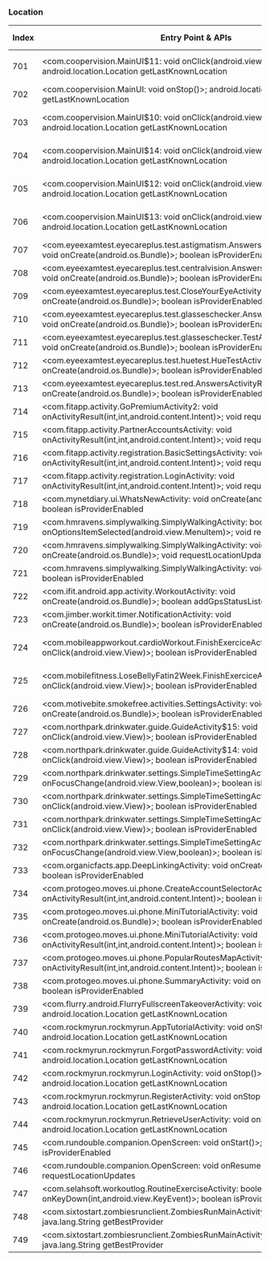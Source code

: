 ### Location
| Index | Entry Point & APIs | Screen shot | Resource id | Label |
| ------------- | ------------- | ------------- |-------------|-------------|
| 701 | <com.coopervision.MainUI$11: void onClick(android.view.View)>; android.location.Location getLastKnownLocation | ![](D:\COSMOS\output\py\Play_win8\Health_Fitness\com.coopervision\com.coopervision.MainUI.png) | {'2131361909': <sensitive_component.SensitiveComponent.SensitiveView object at 0x0000026CFFD25668>} | |
| 702 | <com.coopervision.MainUI: void onStop()>; android.location.Location getLastKnownLocation | ![](D:\COSMOS\output\py\Play_win8\Health_Fitness\com.coopervision\com.coopervision.MainUI.png) |  | |
| 703 | <com.coopervision.MainUI$10: void onClick(android.view.View)>; android.location.Location getLastKnownLocation | ![](D:\COSMOS\output\py\Play_win8\Health_Fitness\com.coopervision\com.coopervision.MainUI.png) | {'2131361908': <sensitive_component.SensitiveComponent.SensitiveView object at 0x0000026CFFD255F8>} | |
| 704 | <com.coopervision.MainUI$14: void onClick(android.view.View)>; android.location.Location getLastKnownLocation | ![](D:\COSMOS\output\py\Play_win8\Health_Fitness\com.coopervision\com.coopervision.MainUI.png) | {'2131361912': <sensitive_component.SensitiveComponent.SensitiveView object at 0x0000026CFFD25D68>} | |
| 705 | <com.coopervision.MainUI$12: void onClick(android.view.View)>; android.location.Location getLastKnownLocation | ![](D:\COSMOS\output\py\Play_win8\Health_Fitness\com.coopervision\com.coopervision.MainUI.png) | {'2131361910': <sensitive_component.SensitiveComponent.SensitiveView object at 0x0000026CFFAFA6D8>} | |
| 706 | <com.coopervision.MainUI$13: void onClick(android.view.View)>; android.location.Location getLastKnownLocation | ![](D:\COSMOS\output\py\Play_win8\Health_Fitness\com.coopervision\com.coopervision.MainUI.png) | {'2131361911': <sensitive_component.SensitiveComponent.SensitiveView object at 0x0000026CFFAFAE10>} | |
| 707 | <com.eyeexamtest.eyecareplus.test.astigmatism.AnswersActivityAstigmatism: void onCreate(android.os.Bundle)>; boolean isProviderEnabled | ![](D:\COSMOS\output\py\Play_win8\Health_Fitness\com.eyeexamtest.eyecareplus\com.eyeexamtest.eyecareplus.test.astigmatism.AnswersActivityAstigmatism.png) |  | |
| 708 | <com.eyeexamtest.eyecareplus.test.centralvision.AnswersActivityCentralVision: void onCreate(android.os.Bundle)>; boolean isProviderEnabled | ![](D:\COSMOS\output\py\Play_win8\Health_Fitness\com.eyeexamtest.eyecareplus\com.eyeexamtest.eyecareplus.test.centralvision.AnswersActivityCentralVision.png) |  | |
| 709 | <com.eyeexamtest.eyecareplus.test.CloseYourEyeActivity: void onCreate(android.os.Bundle)>; boolean isProviderEnabled | ![](D:\COSMOS\output\py\Play_win8\Health_Fitness\com.eyeexamtest.eyecareplus\com.eyeexamtest.eyecareplus.test.CloseYourEyeActivity.png) |  | |
| 710 | <com.eyeexamtest.eyecareplus.test.glasseschecker.AnswersActivityDuochrome: void onCreate(android.os.Bundle)>; boolean isProviderEnabled | ![](D:\COSMOS\output\py\Play_win8\Health_Fitness\com.eyeexamtest.eyecareplus\com.eyeexamtest.eyecareplus.test.glasseschecker.AnswersActivityDuochrome.png) |  | |
| 711 | <com.eyeexamtest.eyecareplus.test.glasseschecker.TestActivityDuochrome: void onCreate(android.os.Bundle)>; boolean isProviderEnabled | ![](D:\COSMOS\output\py\Play_win8\Health_Fitness\com.eyeexamtest.eyecareplus\com.eyeexamtest.eyecareplus.test.glasseschecker.TestActivityDuochrome.png) |  | |
| 712 | <com.eyeexamtest.eyecareplus.test.huetest.HueTestActivity: void onCreate(android.os.Bundle)>; boolean isProviderEnabled | ![](D:\COSMOS\output\py\Play_win8\Health_Fitness\com.eyeexamtest.eyecareplus\com.eyeexamtest.eyecareplus.test.huetest.HueTestActivity.png) |  | |
| 713 | <com.eyeexamtest.eyecareplus.test.red.AnswersActivityRed: void onCreate(android.os.Bundle)>; boolean isProviderEnabled | ![](D:\COSMOS\output\py\Play_win8\Health_Fitness\com.eyeexamtest.eyecareplus\com.eyeexamtest.eyecareplus.test.red.AnswersActivityRed.png) |  | |
| 714 | <com.fitapp.activity.GoPremiumActivity2: void onActivityResult(int,int,android.content.Intent)>; void requestLocationUpdates | ![](D:\COSMOS\output\py\Play_win8\Health_Fitness\com.fitapp\com.fitapp.activity.GoPremiumActivity2.png) |  | |
| 715 | <com.fitapp.activity.PartnerAccountsActivity: void onActivityResult(int,int,android.content.Intent)>; void requestLocationUpdates | ![](D:\COSMOS\output\py\Play_win8\Health_Fitness\com.fitapp\com.fitapp.activity.PartnerAccountsActivity.png) |  | |
| 716 | <com.fitapp.activity.registration.BasicSettingsActivity: void onActivityResult(int,int,android.content.Intent)>; void requestLocationUpdates | ![](D:\COSMOS\output\py\Play_win8\Health_Fitness\com.fitapp\com.fitapp.activity.registration.BasicSettingsActivity.png) |  | |
| 717 | <com.fitapp.activity.registration.LoginActivity: void onActivityResult(int,int,android.content.Intent)>; void requestLocationUpdates | ![](D:\COSMOS\output\py\Play_win8\Health_Fitness\com.fitapp\com.fitapp.activity.registration.LoginActivity.png) |  | |
| 718 | <com.mynetdiary.ui.WhatsNewActivity: void onCreate(android.os.Bundle)>; boolean isProviderEnabled | ![](D:\COSMOS\output\py\Play_win8\Health_Fitness\com.fourtechnologies.mynetdiary.ad\com.mynetdiary.ui.WhatsNewActivity.png) |  | |
| 719 | <com.hmravens.simplywalking.SimplyWalkingActivity: boolean onOptionsItemSelected(android.view.MenuItem)>; void requestLocationUpdates | ![](D:\COSMOS\output\py\Play_win8\Health_Fitness\com.hmravens.simplywalking\com.hmravens.simplywalking.SimplyWalkingActivity.png) |  | |
| 720 | <com.hmravens.simplywalking.SimplyWalkingActivity: void onCreate(android.os.Bundle)>; void requestLocationUpdates | ![](D:\COSMOS\output\py\Play_win8\Health_Fitness\com.hmravens.simplywalking\com.hmravens.simplywalking.SimplyWalkingActivity.png) |  | |
| 721 | <com.hmravens.simplywalking.SimplyWalkingActivity: void onResume()>; boolean isProviderEnabled | ![](D:\COSMOS\output\py\Play_win8\Health_Fitness\com.hmravens.simplywalking\com.hmravens.simplywalking.SimplyWalkingActivity.png) |  | |
| 722 | <com.ifit.android.app.activity.WorkoutActivity: void onCreate(android.os.Bundle)>; boolean addGpsStatusListener | ![](D:\COSMOS\output\py\Play_win8\Health_Fitness\com.ifit.android.app\com.ifit.android.app.activity.WorkoutActivity.png) |  | |
| 723 | <com.jimber.workit.timer.NotificationActivity: void onCreate(android.os.Bundle)>; boolean isProviderEnabled | ![](D:\COSMOS\output\py\Play_win8\Health_Fitness\com.jimber.workit\com.jimber.workit.timer.NotificationActivity.png) |  | |
| 724 | <com.mobileappworkout.cardioWorkout.FinishExerciceActivity$1: void onClick(android.view.View)>; boolean isProviderEnabled | ![](D:\COSMOS\output\py\Play_win8\Health_Fitness\com.mobileappworkout.cardioWorkout\com.mobileappworkout.cardioWorkout.FinishExerciceActivity.png) | {'2131558533': <sensitive_component.SensitiveComponent.SensitiveView object at 0x0000026CFFE5F128>} | |
| 725 | <com.mobilefitness.LoseBellyFatin2Week.FinishExerciceActivity$1: void onClick(android.view.View)>; boolean isProviderEnabled | ![](D:\COSMOS\output\py\Play_win8\Health_Fitness\com.mobilefitness.LoseBellyFatin2Week\com.mobilefitness.LoseBellyFatin2Week.FinishExerciceActivity.png) | {'2131558533': <sensitive_component.SensitiveComponent.SensitiveView object at 0x0000026CFFB5CA58>} | |
| 726 | <com.motivebite.smokefree.activities.SettingsActivity: void onCreate(android.os.Bundle)>; boolean isProviderEnabled | ![](D:\COSMOS\output\py\Play_win8\Health_Fitness\com.motivebite.smokefree.free\com.motivebite.smokefree.activities.SettingsActivity.png) |  | |
| 727 | <com.northpark.drinkwater.guide.GuideActivity$15: void onClick(android.view.View)>; boolean isProviderEnabled | ![](D:\COSMOS\output\py\Play_win8\Health_Fitness\com.northpark.drinkwater\com.northpark.drinkwater.guide.GuideActivity.png) |  | |
| 728 | <com.northpark.drinkwater.guide.GuideActivity$14: void onClick(android.view.View)>; boolean isProviderEnabled | ![](D:\COSMOS\output\py\Play_win8\Health_Fitness\com.northpark.drinkwater\com.northpark.drinkwater.guide.GuideActivity.png) |  | |
| 729 | <com.northpark.drinkwater.settings.SimpleTimeSettingActivity$1: void onFocusChange(android.view.View,boolean)>; boolean isProviderEnabled | ![](D:\COSMOS\output\py\Play_win8\Health_Fitness\com.northpark.drinkwater\com.northpark.drinkwater.settings.SimpleTimeSettingActivity.png) |  | |
| 730 | <com.northpark.drinkwater.settings.SimpleTimeSettingActivity$7: void onClick(android.view.View)>; boolean isProviderEnabled | ![](D:\COSMOS\output\py\Play_win8\Health_Fitness\com.northpark.drinkwater\com.northpark.drinkwater.settings.SimpleTimeSettingActivity.png) |  | |
| 731 | <com.northpark.drinkwater.settings.SimpleTimeSettingActivity$5: void onClick(android.view.View)>; boolean isProviderEnabled | ![](D:\COSMOS\output\py\Play_win8\Health_Fitness\com.northpark.drinkwater\com.northpark.drinkwater.settings.SimpleTimeSettingActivity.png) |  | |
| 732 | <com.northpark.drinkwater.settings.SimpleTimeSettingActivity$6: void onFocusChange(android.view.View,boolean)>; boolean isProviderEnabled | ![](D:\COSMOS\output\py\Play_win8\Health_Fitness\com.northpark.drinkwater\com.northpark.drinkwater.settings.SimpleTimeSettingActivity.png) |  | |
| 733 | <com.organicfacts.app.DeepLinkingActivity: void onCreate(android.os.Bundle)>; boolean isProviderEnabled | ![](D:\COSMOS\output\py\Play_win8\Health_Fitness\com.organicfacts.app\com.organicfacts.app.DeepLinkingActivity.png) |  | |
| 734 | <com.protogeo.moves.ui.phone.CreateAccountSelectorActivity: void onActivityResult(int,int,android.content.Intent)>; boolean isProviderEnabled | ![](D:\COSMOS\output\py\Play_win8\Health_Fitness\com.protogeo.moves\com.protogeo.moves.ui.phone.CreateAccountSelectorActivity.png) |  | |
| 735 | <com.protogeo.moves.ui.phone.MiniTutorialActivity: void onCreate(android.os.Bundle)>; boolean isProviderEnabled | ![](D:\COSMOS\output\py\Play_win8\Health_Fitness\com.protogeo.moves\com.protogeo.moves.ui.phone.MiniTutorialActivity.png) |  | |
| 736 | <com.protogeo.moves.ui.phone.MiniTutorialActivity: void onActivityResult(int,int,android.content.Intent)>; boolean isProviderEnabled | ![](D:\COSMOS\output\py\Play_win8\Health_Fitness\com.protogeo.moves\com.protogeo.moves.ui.phone.MiniTutorialActivity.png) |  | |
| 737 | <com.protogeo.moves.ui.phone.PopularRoutesMapActivity: void onActivityResult(int,int,android.content.Intent)>; boolean isProviderEnabled | ![](D:\COSMOS\output\py\Play_win8\Health_Fitness\com.protogeo.moves\com.protogeo.moves.ui.phone.PopularRoutesMapActivity.png) |  | |
| 738 | <com.protogeo.moves.ui.phone.SummaryActivity: void onBackPressed()>; boolean isProviderEnabled | ![](D:\COSMOS\output\py\Play_win8\Health_Fitness\com.protogeo.moves\com.protogeo.moves.ui.phone.SummaryActivity.png) |  | |
| 739 | <com.flurry.android.FlurryFullscreenTakeoverActivity: void onStop()>; android.location.Location getLastKnownLocation | ![](D:\COSMOS\output\py\Play_win8\Health_Fitness\com.rockmyrun.rockmyrun\com.flurry.android.FlurryFullscreenTakeoverActivity.png) |  | |
| 740 | <com.rockmyrun.rockmyrun.AppTutorialActivity: void onStop()>; android.location.Location getLastKnownLocation | ![](D:\COSMOS\output\py\Play_win8\Health_Fitness\com.rockmyrun.rockmyrun\com.rockmyrun.rockmyrun.AppTutorialActivity.png) |  | |
| 741 | <com.rockmyrun.rockmyrun.ForgotPasswordActivity: void onStop()>; android.location.Location getLastKnownLocation | ![](D:\COSMOS\output\py\Play_win8\Health_Fitness\com.rockmyrun.rockmyrun\com.rockmyrun.rockmyrun.ForgotPasswordActivity.png) |  | |
| 742 | <com.rockmyrun.rockmyrun.LoginActivity: void onStop()>; android.location.Location getLastKnownLocation | ![](D:\COSMOS\output\py\Play_win8\Health_Fitness\com.rockmyrun.rockmyrun\com.rockmyrun.rockmyrun.LoginActivity.png) |  | |
| 743 | <com.rockmyrun.rockmyrun.RegisterActivity: void onStop()>; android.location.Location getLastKnownLocation | ![](D:\COSMOS\output\py\Play_win8\Health_Fitness\com.rockmyrun.rockmyrun\com.rockmyrun.rockmyrun.RegisterActivity.png) |  | |
| 744 | <com.rockmyrun.rockmyrun.RetrieveUserActivity: void onStop()>; android.location.Location getLastKnownLocation | ![](D:\COSMOS\output\py\Play_win8\Health_Fitness\com.rockmyrun.rockmyrun\com.rockmyrun.rockmyrun.RetrieveUserActivity.png) |  | |
| 745 | <com.rundouble.companion.OpenScreen: void onStart()>; boolean isProviderEnabled | ![](D:\COSMOS\output\py\Play_win8\Health_Fitness\com.rundouble.companion\com.rundouble.companion.OpenScreen.png) |  | |
| 746 | <com.rundouble.companion.OpenScreen: void onResume()>; void requestLocationUpdates | ![](D:\COSMOS\output\py\Play_win8\Health_Fitness\com.rundouble.companion\com.rundouble.companion.OpenScreen.png) |  | |
| 747 | <com.selahsoft.workoutlog.RoutineExerciseActivity: boolean onKeyDown(int,android.view.KeyEvent)>; boolean isProviderEnabled | ![](D:\COSMOS\output\py\Play_win8\Health_Fitness\com.selahsoft.workoutlog\com.selahsoft.workoutlog.RoutineExerciseActivity.png) |  | |
| 748 | <com.sixtostart.zombiesrunclient.ZombiesRunMainActivity: void onPause()>; java.lang.String getBestProvider | ![](D:\COSMOS\output\py\Play_win8\Health_Fitness\com.sixtostart.zombiesrunclient\com.sixtostart.zombiesrunclient.ZombiesRunMainActivity.png) |  | |
| 749 | <com.sixtostart.zombiesrunclient.ZombiesRunMainActivity: void <init>()>; java.lang.String getBestProvider | ![](D:\COSMOS\output\py\Play_win8\Health_Fitness\com.sixtostart.zombiesrunclient\com.sixtostart.zombiesrunclient.ZombiesRunMainActivity.png) |  | |
